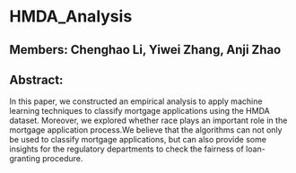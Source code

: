 # HMDA_Analysis
## Members: Chenghao Li, Yiwei Zhang, Anji Zhao
## Abstract:
In this paper, we constructed an empirical analysis to apply machine learning techniques to classify mortgage applications using the HMDA dataset. Moreover, we explored whether race plays an important role in the mortgage application process.We believe that the algorithms can not only be used to classify mortgage applications, but can also provide some insights for the regulatory departments to check the fairness of loan-granting procedure.
